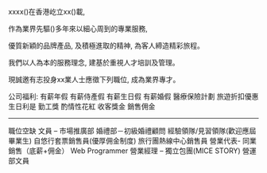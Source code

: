xxxx()在香港屹立xx()載, 

作為業界先驅()多年來以細心周到的專業服務, 

優質新穎的品牌產品, 及積極進取的精神, 為客人締造精彩旅程。

我們以人為本的服務理念, 建基於重視人才培訓及管理。

現誠邀有志投身xx業人士應徵下列職位, 成為業界專才。


公司福利:
有薪年假
有薪侍產假
有薪生日假
有薪婚假
醫療保險計劃
旅遊折扣優惠
生日利是
勤工獎
酌情性花紅
收客獎金
銷售佣金

---

職位空缺
文員 – 市場推廣部
婚禮部－初級婚禮顧問
經驗領隊/見習領隊(歡迎應屆畢業生)
自悠行套票銷售員(優厚佣金制度)
旅行團熱線中心銷售員
營業代表- 同業銷售（底薪+佣金）
Web Programmer
營業經理 – 獨立包團(MICE STORY)
營運部文員
